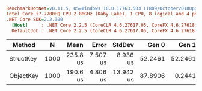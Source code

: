 ``` ini

BenchmarkDotNet=v0.11.5, OS=Windows 10.0.17763.503 (1809/October2018Update/Redstone5)
Intel Core i7-7700HQ CPU 2.80GHz (Kaby Lake), 1 CPU, 8 logical and 4 physical cores
.NET Core SDK=2.2.300
  [Host]     : .NET Core 2.2.5 (CoreCLR 4.6.27617.05, CoreFX 4.6.27618.01), 64bit RyuJIT
  DefaultJob : .NET Core 2.2.5 (CoreCLR 4.6.27617.05, CoreFX 4.6.27618.01), 64bit RyuJIT


```
|    Method |    N |     Mean |    Error |    StdDev |   Gen 0 |   Gen 1 |   Gen 2 | Allocated |
|---------- |----- |---------:|---------:|----------:|--------:|--------:|--------:|----------:|
| StructKey | 1000 | 235.8 us | 7.507 us |  8.936 us | 52.2461 | 52.2461 | 52.2461 | 326.76 KB |
| ObjectKey | 1000 | 190.6 us | 4.806 us | 13.942 us | 87.8906 |  0.2441 |       - |  271.7 KB |
